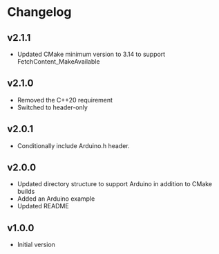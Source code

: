 # Changelog

## v2.1.1
- Updated CMake minimum version to 3.14 to support FetchContent_MakeAvailable

## v2.1.0
- Removed the C++20 requirement
- Switched to header-only

## v2.0.1
- Conditionally include Arduino.h header.

## v2.0.0
- Updated directory structure to support Arduino in addition to CMake builds
- Added an Arduino example
- Updated README

## v1.0.0
- Initial version
